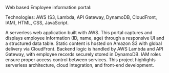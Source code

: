 Web based Employee information portal:

Technologies: AWS (S3, Lambda, API Gateway, DynamoDB, CloudFront, IAM), HTML, CSS, JavaScript.

A serverless web application built with AWS. This portal captures and displays employee information (ID, name, age) through a responsive UI and a structured data table. Static content is hosted on Amazon S3 with global delivery via CloudFront. Backend logic is handled by AWS Lambda and API Gateway, with employee records securely stored in DynamoDB. IAM roles ensure proper access control between services. This project highlights serverless architecture, cloud integration, and front-end development.
